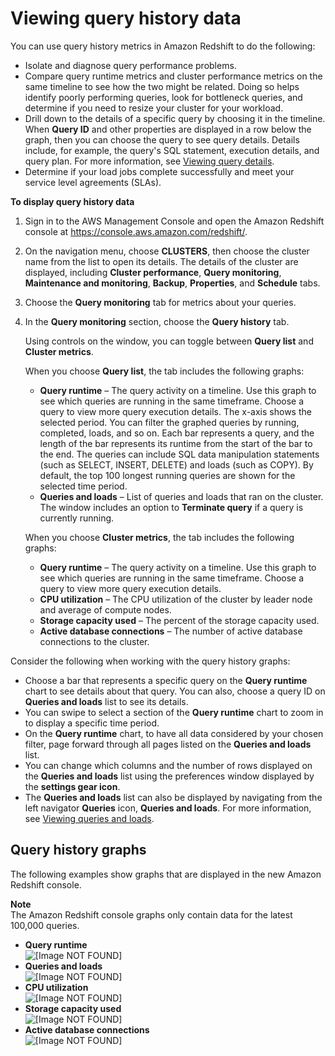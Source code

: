 # Viewing query history data<a name="performance-metrics-query-history"></a>

You can use query history metrics in Amazon Redshift to do the following:
+ Isolate and diagnose query performance problems\. 
+ Compare query runtime metrics and cluster performance metrics on the same timeline to see how the two might be related\. Doing so helps identify poorly performing queries, look for bottleneck queries, and determine if you need to resize your cluster for your workload\.
+ Drill down to the details of a specific query by choosing it in the timeline\. When **Query ID** and other properties are displayed in a row below the graph, then you can choose the query to see query details\. Details include, for example, the query's SQL statement, execution details, and query plan\. For more information, see [Viewing query details](performance-metrics-query-execution-details.md)\.
+ Determine if your load jobs complete successfully and meet your service level agreements \(SLAs\)\. 

**To display query history data**

1. Sign in to the AWS Management Console and open the Amazon Redshift console at [https://console\.aws\.amazon\.com/redshift/](https://console.aws.amazon.com/redshift/)\.

1. On the navigation menu, choose **CLUSTERS**, then choose the cluster name from the list to open its details\. The details of the cluster are displayed, including **Cluster performance**, **Query monitoring**, **Maintenance and monitoring**, **Backup**, **Properties**, and **Schedule** tabs\.

1. Choose the **Query monitoring** tab for metrics about your queries\. 

1. In the **Query monitoring** section, choose the **Query history** tab\. 

   Using controls on the window, you can toggle between **Query list** and **Cluster metrics**\. 

   When you choose **Query list**, the tab includes the following graphs: 
   + **Query runtime** – The query activity on a timeline\. Use this graph to see which queries are running in the same timeframe\. Choose a query to view more query execution details\. The x\-axis shows the selected period\. You can filter the graphed queries by running, completed, loads, and so on\. Each bar represents a query, and the length of the bar represents its runtime from the start of the bar to the end\. The queries can include SQL data manipulation statements \(such as SELECT, INSERT, DELETE\) and loads \(such as COPY\)\. By default, the top 100 longest running queries are shown for the selected time period\. 
   + **Queries and loads** – List of queries and loads that ran on the cluster\. The window includes an option to **Terminate query** if a query is currently running\. 

   When you choose **Cluster metrics**, the tab includes the following graphs: 
   + **Query runtime** – The query activity on a timeline\. Use this graph to see which queries are running in the same timeframe\. Choose a query to view more query execution details\. 
   + **CPU utilization** – The CPU utilization of the cluster by leader node and average of compute nodes\. 
   + **Storage capacity used** – The percent of the storage capacity used\. 
   + **Active database connections** – The number of active database connections to the cluster\. 

Consider the following when working with the query history graphs:
+ Choose a bar that represents a specific query on the **Query runtime** chart to see details about that query\. You can also, choose a query ID on **Queries and loads** list to see its details\. 
+ You can swipe to select a section of the **Query runtime** chart to zoom in to display a specific time period\. 
+ On the **Query runtime** chart, to have all data considered by your chosen filter, page forward through all pages listed on the **Queries and loads** list\. 
+ You can change which columns and the number of rows displayed on the **Queries and loads** list using the preferences window displayed by the **settings gear icon**\. 
+ The **Queries and loads** list can also be displayed by navigating from the left navigator **Queries** icon, **Queries and loads**\. For more information, see [Viewing queries and loads](performance-metrics-queries.md)\. 

## Query history graphs<a name="performance-metrics-query-history-examples"></a>

The following examples show graphs that are displayed in the new Amazon Redshift console\. 

**Note**  
The Amazon Redshift console graphs only contain data for the latest 100,000 queries\. 
+ **Query runtime**   
![\[Image NOT FOUND\]](http://docs.aws.amazon.com/redshift/latest/mgmt/images/query-history-query-runtime.png)
+ **Queries and loads**   
![\[Image NOT FOUND\]](http://docs.aws.amazon.com/redshift/latest/mgmt/images/query-history-queries-and-loads.png)
+ **CPU utilization**   
![\[Image NOT FOUND\]](http://docs.aws.amazon.com/redshift/latest/mgmt/images/query-history-cpu-utilization.png)
+ **Storage capacity used**   
![\[Image NOT FOUND\]](http://docs.aws.amazon.com/redshift/latest/mgmt/images/query-history-storage-capacity-used.png)
+ **Active database connections**   
![\[Image NOT FOUND\]](http://docs.aws.amazon.com/redshift/latest/mgmt/images/query-history-active-database-connections.png)